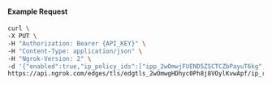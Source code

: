 <!-- Code generated for API Clients. DO NOT EDIT. -->

#### Example Request

```bash
curl \
-X PUT \
-H "Authorization: Bearer {API_KEY}" \
-H "Content-Type: application/json" \
-H "Ngrok-Version: 2" \
-d '{"enabled":true,"ip_policy_ids":["ipp_2wOmwjFUEND5ZSCTCZbPayuT6kg","ipp_2wOmwhZIq7Dm4cjYKBRGRSZmSMI"]}' \
https://api.ngrok.com/edges/tls/edgtls_2wOmwgHDhyc0Ph8j8VOylKvwApf/ip_restriction
```
